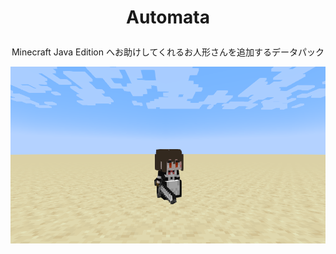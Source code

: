 <h1>
<p align="center">
Automata
</p>
</h1>

<p align="center">
Minecraft Java Edition へお助けしてくれるお人形さんを追加するデータパック
</p>

![](./screenshot.png)

